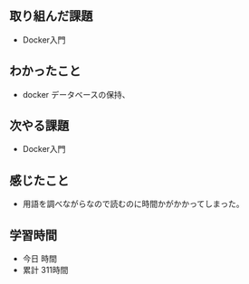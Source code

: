 ## 取り組んだ課題
- Docker入門
## わかったこと
- docker データベースの保持、
## 次やる課題
- Docker入門
## 感じたこと
- 用語を調べながらなので読むのに時間かがかかってしまった。
## 学習時間
- 今日 時間
- 累計 311時間
